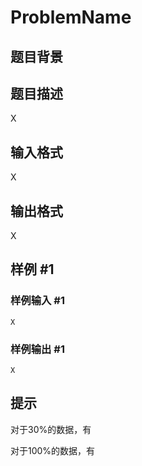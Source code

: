 # ProblemName

## 题目背景

## 题目描述

X

## 输入格式

X

## 输出格式

X

## 样例 #1

### 样例输入 #1

```
X
```

### 样例输出 #1

```
X
```

## 提示

对于$30\%$的数据，有

对于$100\%$的数据，有